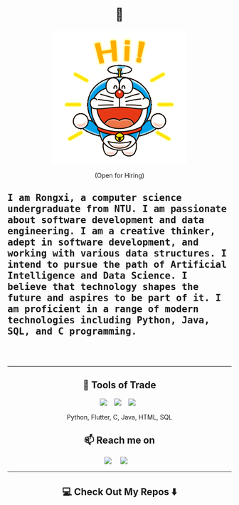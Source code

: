 <h1 align="center"> 👋 </h1>
<div align="center">
  <img src="https://github.com/roroloveorea/roroloveorea/blob/14a1dad2f0adb6dba960ce75816467260cb32176/images/dora.gif" alt="header"/>
</div>
<p align="center"> (Open for Hiring)</p>

<h2 align="center"👧 WhoAmI</h2>
<p align="center">
 <h2> <samp> I am Rongxi, a computer science undergraduate from NTU.  I am passionate about software development and data engineering. I am a creative thinker, adept in software development, and working with various data structures. I intend to pursue the path of Artificial Intelligence and Data Science. I believe that technology shapes the future and aspires to be part of it. I am proficient in a range of modern technologies including Python, Java, SQL, and C programming.
  </samp> </h2>
  <br> <br>

</p>

<hr>

<h2 align="center"> 🔭 Tools of Trade</h2>
<p align="center">
  <img src="https://img.shields.io/badge/-Python-pink" />&nbsp;&nbsp;&nbsp;
  <img src="https://img.shields.io/badge/-Java%20-yellowgreen" />&nbsp;&nbsp;&nbsp;
  <img src="https://img.shields.io/badge/-Flutter%20-blue" />&nbsp;&nbsp;
</p>
<p align="center">Python, Flutter, C, Java, HTML, SQL</p>



<h2  align="center">📫 Reach me on</h2>
<p align="center">
  <a target="_blank"href="https://www.linkedin.com/in/rong-xi-wu/"><img src="https://img.shields.io/badge/linkedin-%230077B5.svg?&style=for-the-badge&logo=linkedin&logoColor=white" /></a>&nbsp;&nbsp;&nbsp;&nbsp;  
  <a href="mailto:rosywrx@gmail.com?subject=Hello%20Ileri,%20From%20Github"><img src="https://img.shields.io/badge/gmail-%23D14836.svg?&style=for-the-badge&logo=gmail&logoColor=white" /></a>&nbsp;&nbsp;&nbsp;&nbsp;
</p>

<hr>

<h2  align="center">💻 Check Out My Repos ⬇️ </h2>
